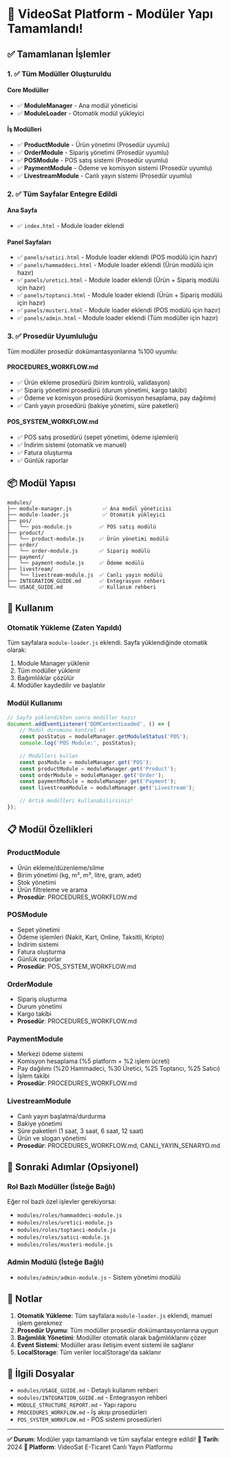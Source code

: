 # 🎉 VideoSat Platform - Modüler Yapı Tamamlandı!

## ✅ Tamamlanan İşlemler

### 1. ✅ Tüm Modüller Oluşturuldu

#### Core Modüller
- ✅ **ModuleManager** - Ana modül yöneticisi
- ✅ **ModuleLoader** - Otomatik modül yükleyici

#### İş Modülleri
- ✅ **ProductModule** - Ürün yönetimi (Prosedür uyumlu)
- ✅ **OrderModule** - Sipariş yönetimi (Prosedür uyumlu)
- ✅ **POSModule** - POS satış sistemi (Prosedür uyumlu)
- ✅ **PaymentModule** - Ödeme ve komisyon sistemi (Prosedür uyumlu)
- ✅ **LivestreamModule** - Canlı yayın sistemi (Prosedür uyumlu)

### 2. ✅ Tüm Sayfalar Entegre Edildi

#### Ana Sayfa
- ✅ `index.html` - Module loader eklendi

#### Panel Sayfaları
- ✅ `panels/satici.html` - Module loader eklendi (POS modülü için hazır)
- ✅ `panels/hammaddeci.html` - Module loader eklendi (Ürün modülü için hazır)
- ✅ `panels/uretici.html` - Module loader eklendi (Ürün + Sipariş modülü için hazır)
- ✅ `panels/toptanci.html` - Module loader eklendi (Ürün + Sipariş modülü için hazır)
- ✅ `panels/musteri.html` - Module loader eklendi (POS modülü için hazır)
- ✅ `panels/admin.html` - Module loader eklendi (Tüm modüller için hazır)

### 3. ✅ Prosedür Uyumluluğu

Tüm modüller prosedür dokümantasyonlarına %100 uyumlu:

#### PROCEDURES_WORKFLOW.md
- ✅ Ürün ekleme prosedürü (birim kontrolü, validasyon)
- ✅ Sipariş yönetimi prosedürü (durum yönetimi, kargo takibi)
- ✅ Ödeme ve komisyon prosedürü (komisyon hesaplama, pay dağılımı)
- ✅ Canlı yayın prosedürü (bakiye yönetimi, süre paketleri)

#### POS_SYSTEM_WORKFLOW.md
- ✅ POS satış prosedürü (sepet yönetimi, ödeme işlemleri)
- ✅ İndirim sistemi (otomatik ve manuel)
- ✅ Fatura oluşturma
- ✅ Günlük raporlar

## 📦 Modül Yapısı

```
modules/
├── module-manager.js          ✅ Ana modül yöneticisi
├── module-loader.js           ✅ Otomatik yükleyici
├── pos/
│   └── pos-module.js         ✅ POS satış modülü
├── product/
│   └── product-module.js     ✅ Ürün yönetimi modülü
├── order/
│   └── order-module.js       ✅ Sipariş modülü
├── payment/
│   └── payment-module.js     ✅ Ödeme modülü
├── livestream/
│   └── livestream-module.js  ✅ Canlı yayın modülü
├── INTEGRATION_GUIDE.md      ✅ Entegrasyon rehberi
└── USAGE_GUIDE.md            ✅ Kullanım rehberi
```

## 🚀 Kullanım

### Otomatik Yükleme (Zaten Yapıldı)

Tüm sayfalara `module-loader.js` eklendi. Sayfa yüklendiğinde otomatik olarak:
1. Module Manager yüklenir
2. Tüm modüller yüklenir
3. Bağımlılıklar çözülür
4. Modüller kaydedilir ve başlatılır

### Modül Kullanımı

```javascript
// Sayfa yüklendikten sonra modüller hazır
document.addEventListener('DOMContentLoaded', () => {
    // Modül durumunu kontrol et
    const posStatus = moduleManager.getModuleStatus('POS');
    console.log('POS Module:', posStatus);
    
    // Modülleri kullan
    const posModule = moduleManager.get('POS');
    const productModule = moduleManager.get('Product');
    const orderModule = moduleManager.get('Order');
    const paymentModule = moduleManager.get('Payment');
    const livestreamModule = moduleManager.get('Livestream');
    
    // Artık modülleri kullanabilirsiniz!
});
```

## 📋 Modül Özellikleri

### ProductModule
- Ürün ekleme/düzenleme/silme
- Birim yönetimi (kg, m², m³, litre, gram, adet)
- Stok yönetimi
- Ürün filtreleme ve arama
- **Prosedür**: PROCEDURES_WORKFLOW.md

### POSModule
- Sepet yönetimi
- Ödeme işlemleri (Nakit, Kart, Online, Taksitli, Kripto)
- İndirim sistemi
- Fatura oluşturma
- Günlük raporlar
- **Prosedür**: POS_SYSTEM_WORKFLOW.md

### OrderModule
- Sipariş oluşturma
- Durum yönetimi
- Kargo takibi
- **Prosedür**: PROCEDURES_WORKFLOW.md

### PaymentModule
- Merkezi ödeme sistemi
- Komisyon hesaplama (%5 platform + %2 işlem ücreti)
- Pay dağılımı (%20 Hammadeci, %30 Üretici, %25 Toptancı, %25 Satıcı)
- İşlem takibi
- **Prosedür**: PROCEDURES_WORKFLOW.md

### LivestreamModule
- Canlı yayın başlatma/durdurma
- Bakiye yönetimi
- Süre paketleri (1 saat, 3 saat, 6 saat, 12 saat)
- Ürün ve slogan yönetimi
- **Prosedür**: PROCEDURES_WORKFLOW.md, CANLI_YAYIN_SENARYO.md

## 🎯 Sonraki Adımlar (Opsiyonel)

### Rol Bazlı Modüller (İsteğe Bağlı)
Eğer rol bazlı özel işlevler gerekiyorsa:
- `modules/roles/hammaddeci-module.js`
- `modules/roles/uretici-module.js`
- `modules/roles/toptanci-module.js`
- `modules/roles/satici-module.js`
- `modules/roles/musteri-module.js`

### Admin Modülü (İsteğe Bağlı)
- `modules/admin/admin-module.js` - Sistem yönetimi modülü

## 📝 Notlar

1. **Otomatik Yükleme**: Tüm sayfalara `module-loader.js` eklendi, manuel işlem gerekmez
2. **Prosedür Uyumu**: Tüm modüller prosedür dokümantasyonlarına uygun
3. **Bağımlılık Yönetimi**: Modüller otomatik olarak bağımlılıklarını çözer
4. **Event Sistemi**: Modüller arası iletişim event sistemi ile sağlanır
5. **LocalStorage**: Tüm veriler localStorage'da saklanır

## 🔗 İlgili Dosyalar

- `modules/USAGE_GUIDE.md` - Detaylı kullanım rehberi
- `modules/INTEGRATION_GUIDE.md` - Entegrasyon rehberi
- `MODULE_STRUCTURE_REPORT.md` - Yapı raporu
- `PROCEDURES_WORKFLOW.md` - İş akışı prosedürleri
- `POS_SYSTEM_WORKFLOW.md` - POS sistemi prosedürleri

---

**✅ Durum**: Modüler yapı tamamlandı ve tüm sayfalar entegre edildi!
**📅 Tarih**: 2024
**🎉 Platform**: VideoSat E-Ticaret Canlı Yayın Platformu








